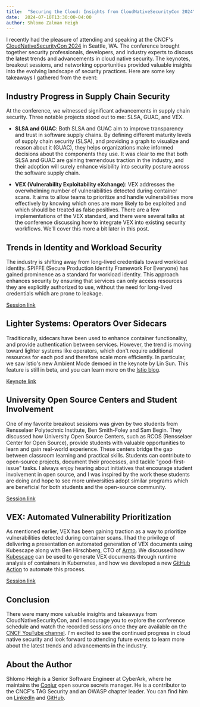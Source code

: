```yaml
---
title:  "Securing the Cloud: Insights from CloudNativeSecurityCon 2024"
date:  2024-07-10T13:30:00-04:00
author: Shlomo Zalman Heigh
---
```


I recently had the pleasure of attending and speaking at the CNCF's
[CloudNativeSecurityCon 2024](https://events.linuxfoundation.org/cloudnativesecuritycon-north-america/)
in Seattle, WA. The conference brought together security professionals,
developers, and industry experts to discuss the latest trends and advancements
in cloud native security. The keynotes, breakout sessions, and networking
opportunities provided valuable insights into the evolving landscape of security
practices. Here are some key takeaways I gathered from the event:

## Industry Progress in Supply Chain Security

At the conference, we witnessed significant advancements in supply chain
security. Three notable projects stood out to me: SLSA, GUAC, and VEX.

- **SLSA and GUAC**: Both SLSA and GUAC aim to improve transparency and trust in
software supply chains. By defining different maturity levels of supply chain
security (SLSA), and providing a graph to visualize and reason about it (GUAC),
they helps organizations make informed decisions about the components they use.
It was clear to me that both SLSA and GUAC are gaining tremendous traction in
the industry, and their adoption will surely enhance visibility into security
posture across the software supply chain.

- **VEX (Vulnerability Exploitability eXchange)**: VEX addresses the
overwhelming number of vulnerabilities detected during container scans. It aims
to allow teams to prioritize and handle vulnerabilities more effectively by
knowing which ones are more likely to be exploited and which should be treated
as false positives. There are a few implementations of the VEX standard, and
there were several talks at the conference discussing how to integrate VEX into
existing security workflows. We'll cover this more a bit later in this post.

## Trends in Identity and Workload Security

The industry is shifting away from long-lived credentials toward workload
identity. SPIFFE (Secure Production Identity Framework For Everyone) has gained
prominence as a standard for workload identity. This approach enhances security
by ensuring that services can only access resources they are explicitly
authorized to use, without the need for long-lived credentials which are
prone to leakage.

[Session link](https://sched.co/1dCWN)

## Lighter Systems: Operators Over Sidecars

Traditionally, sidecars have been used to enhance container functionality, and
provide authentication between services. However, the trend is moving toward
lighter systems like operators, which don't require additional resources for
each pod and therefore scale more efficiently. In particular, we saw Istio's new
Ambient Mode demoed in the keynote by Lin Sun. This feature is still in beta,
and you can learn more on the
[Istio blog](https://istio.io/latest/blog/2024/ambient-reaches-beta/).

[Keynote link](https://sched.co/1dCVF)

## University Open Source Centers and Student Involvement

One of my favorite breakout sessions was given by two students from Rensselaer
Polytechnic Institute, Ben Smith-Foley and Sam Begin. They discussed how
University Open Source Centers, such as RCOS (Rensselaer Center for Open
Source), provide students with valuable opportunities to learn and gain
real-world experience. These centers bridge the gap between classroom learning
and practical skills. Students can contribute to open-source projects, document
their processes, and tackle "good-first-issue" tasks. I always enjoy hearing
about initiatives that encourage student involvement in open source, and I was
inspired by the work these students are doing and hope to see more universities
adopt similar programs which are beneficial for both students and the
open-source community.

[Session link](https://sched.co/1dCUW)

## VEX: Automated Vulnerability Prioritization

As mentioned earlier, VEX has been gaining traction as a way to prioritize
vulnerabilities detected during container scans. I had the privilege of
delivering a presentation on automated generation of VEX documents using
Kubescape along with Ben Hirschberg, CTO of [Armo](https://www.armosec.io/). We
discussed how [Kubescape](https://kubescape.io/) can be used to generate VEX
documents through runtime analysis of containers in Kubernetes, and how we
developed a new
[GitHub Action](https://github.com/kubescape/generate-vex-action) to automate
this process.

[Session link](https://sched.co/1dCWE)

## Conclusion

There were many more valuable insights and takeaways from
CloudNativeSecurityCon, and I encourage you to explore the conference schedule
and watch the recorded sessions once they are available on the
[CNCF YouTube channel](https://www.youtube.com/@cncf). I'm excited to see
the continued progress in cloud native security and look forward to attending
future events to learn more about the latest trends and advancements in the
industry.

## About the Author

Shlomo Heigh is a Senior Software Engineer at CyberArk, where he maintains the
[Conjur](https://www.conjur.org/) open source secrets manager. He is a
contributor to the CNCF's TAG Security and an OWASP chapter leader. You can find
him on [LinkedIn](https://www.linkedin.com/in/szheigh) and
[GitHub](https://github.com/szh).
